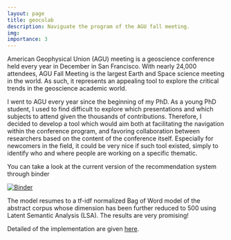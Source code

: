 ```yaml
---
layout: page
title: geocolab
description: Naviguate the program of the AGU fall meeting. 
img: 
importance: 3
---
```


American Geophysical  Union (AGU)  meeting is a  geoscience conference
held  every year  in December  in  San Francisco.  With nearly  24,000
attendees, AGU  Fall Meeting  is the largest  Earth and  Space science
meeting in  the world.  As such,  it represents  an appealing  tool to
explore the critical trends in the geoscience academic world.

I went to AGU every year since the beginning of my PhD. As a young PhD
student, I used  to find difficult to explore  which presentations and
which    subjects     to    attend    given    the     thousands    of
contributions. Therefore, I decided to  develop a tool which would aim
both at facilitating the navigation within the conference program, and
favoring collaboration between researchers based on the content of the
conference itself. Especially for newcomers  in the field, it could be
very  nice if  such tool  existed, simply  to identify  who and  where
people are working on a specific thematic.

You  can take  a look  at the  current version  of the  recommendation
system through binder 

[![Binder](http://mybinder.org/badge.svg)](http://mybinder.org/repo/cthorey/geocolab)

The model resumes to a tf-idf normalized Bag of Word model of the
abstract corpus whose dimension has  been further reduced to 500 using
Latent Semantic Analysis (LSA). The results are very promising! 

Detailed       of       the       implementation       are       given
[here](http://cthorey.github.io/AGU_Part3/).
